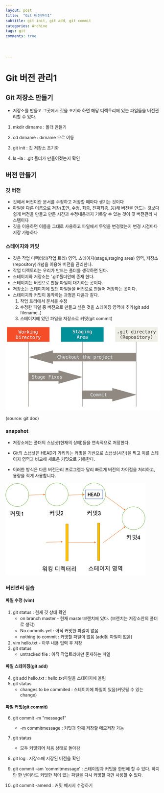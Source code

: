 ```yaml
---
layout: post
title:  "Git 버전관리1"
subtitle: git init, git add, git commit
categories: Archive
tags: git
comments: true



---
```




# Git 버전 관리1



## Git 저장소 만들기

- 저장소를 만들고 그곳에서 깃을 초기화 하면 해당 디렉토리에 있는 파일들을 버전관리할 수 있다.

1. mkdir dirname : 폴더 만들기

2. cd dirname : dirname 으로 이동

3. git init : 깃 저장소 초기화

4. ls –la : .git 폴더가 만들어졌는지 확인



## 버전 만들기

### 깃 버전

- 깃에서 버전이란 문서를 수정하고 저장할 때마다 생기는 것이다
- 파일을 다른 이름으로 저장(초안, 수정, 최종, 진짜최종..등)해 버전을 만드는 것보다 쉽게 버전을 만들고 만든 시간과 수정내용까지 기록할 수 있는 것이 깃 버전관리 시스템이다
- 깃을 이용하면 이름을 그대로 사용하고 파일에서 무엇을 변경했는지 변경 시점마다 저장 가능하다



### 스테이지와 커밋 

- 깃은 작업 디렉터리(작업 트리) 영역. 스테이지(stage,staging area) 영역, 저장소(repository)개념을 이용해 버전을 관리한다.
- 작업 디렉토리는 우리가 만드는 폴더를 생각하면 된다.
- 스테이지와 저장소는 '.git'폴더안에 존재 한다.
- 스테이지는 버전으로 만들 파일이 대기하는 곳이다.
- 저장소는 스테이지에 있던 파일들을 버전으로 만들어 저장하는 곳이다.
- 스테이지와 커밋이 동작하는 과정은 다음과 같다.
  1. 작업 트리에서 문서를 수정
  2. 수정한 파일 중 버전으로 만들고 싶은 것을 스테이징 영역에 추가(git add filename..)
  3. 스테이지에 있던 파일을 저장소로 커밋(git commit)



![areas](/assets/img/post_img/areas.png)

(source: git doc)



### snapshot

- 저장소에는 폴더의 스냅샷(현재의 상태)들을 연속적으로 저장한다.

- Git의 스냅샷은 HEAD가 가리키는 커밋을 기반으로 스냅샷(사진)을 찍고 이를 스테이지 영역과 비교해 새로운 커밋으로 기록한다.

- 이러한 방식은 다른 버전관리 프로그램과 달리 빠르게 버전의 차이점을 처리하고, 용량을 적게 사용합니다.

![snapshow](/assets/img/post_img/snapshow.png)





### 버전관리 실습

#### 파일 수정 (vim)

1. git status : 현재 깃 상태 확인
   - on branch master - 현재 master브랜치에 있다. (브랜치는 저장소안의 폴더로 생각)
   - No commits yet : 아직 커밋한 파일이 없음
   - nothing to commit : 커밋할 파일이 없음 (add된 파일이 없음)
2. vim hello.txt - 아무 내용 입력 후 저장
3. git status 
   - untracked file : 아직 작업트리에만 존재하는 파일

#### 파일 스테이징(git add)

4. git add hello.txt : hello.txt파일을 스테이지에 올림
5. git status
   - changes to be commited : 스테이지에 파일이 있음(커밋될 수 있는 change)

#### 파일 커밋(git commit)

6. git commit -m "message1" 

   - -m commitmessage : 커밋과 함께 저장할 메모저장 가능

7. git status

   - 모두 커밋되어 처음 상태로 돌아감

8. git log : 저장소에 저장된 버전을 확인

9. git commit -am 'commitmessage' : 스테이징과 커밋을 한번에 할 수 있다. 하지만 한 번이라도 커밋한 적이 있는 파일을 다시 커밋할 때만 사용할 수 있다.

10. git commit -amend : 커밋 메시지 수정하기

    

    



